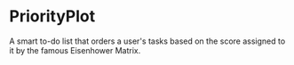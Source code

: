 # PriorityPlot
A smart to-do list that orders a user's tasks based on the score assigned to it by the famous Eisenhower Matrix.
